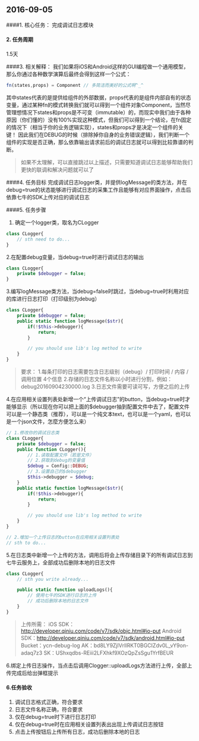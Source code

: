 2016-09-05
----------

####1. 核心任务：
 完成调试日志模块

#### 2. 任务周期
1.5天

####3.  相关解释：
我们如果将iOS和Android这样的GUI编程做一个通用模型，那么你通过各种数学演算后最终会得到这样一个公式：
```javascript
fn(states,props) = Component // 多简洁而美好的公式啊^_^
```

其中states代表的是提供给组件的外部数据，props代表的是组件内部自有的状态变量，通过某种fn的模式转换我们就可以得到一个组件对象Component，当然尽管理想情况下states和props是不可变（immutable）的，而现实中我们由于各种原因（你们懂的）没有100%实现这种模式，但我们可以得到一个结论，在fn固定的情况下（相当于你的业务逻辑实现），states和props才是决定一个组件的关键！
因此我们在DEBUG的时候（排除掉你自身的业务错误逻辑），我们判断一个组件的实现是否正确，那么依靠输出请求前后的调试日志就可以得到比较靠谱的判断。
>如果不太理解，可以直接跳过以上描述，只需要知道调试日志能够帮助我们更快的联调和解决问题就可以了

####4. 任务目标
完成调试日志logger类，并提供logMessage的类方法，并在debug=true的状态能够进行调试日志的采集工作且能够有对应界面操作，点击后依靠七牛的SDK上传对应的调试日志

####5. 任务步骤
1. 确定一个logger类，取名为CLogger
```php
class CLogger{
	// sth need to do...
}
```
2.在配置debug变量，当debug=true时进行调试日志的输出
```php
class CLogger{
	private $debugger = false;
}
```
3.编写logMessage类方法，当debug=false时跳过，当debug=true时利用对应的库进行日志打印（打印级别为debug）
```php
class CLogger{
	private $debugger = false;
	public static function logMessage($str){
		if(!$this->debugger){
			return;
		}

		// you should use lib's log method to write
	}
}
```
>要求：
> 1.每条打印的日志需要包含日志级别（debug）/ 打印时间 / 内容 / 调用位置 4个信息
> 2.存储的日志文件名称以小时进行分割，例如：debug20160904230000.log
> 3.日志文件需要可读可写，方便之后的上传

4.在应用相关设置列表处新增一个“上传调试日志”的button，当debug=true时才能够显示（所以现在你可以把上面的$debugger抽到配置文件中去了，配置文件可以是一个静态类（推荐），可以是一个纯文本text，也可以是一个yaml，也可以是一个json文件，怎麼方便怎么来）
```php
// 1.修改你的调试日志类
class CLogger{
	private $debugger = false;
	public function CLogger(){
		// 1.读取配置文件（若是文件）
		// 2.获取到debug的变量值
		$debug = Config::DEBUG;
		// 3.设置自己的$debugger
		$this->debugger = $debug;
	}
	public static function logMessage($str){
		if(!$this->debugger){
			return;
		}

		// you should use lib's log method to write
	}
}

// 2.增加一个上传日志的button在应用相关设置列表处
// sth to do...
```
5.在日志类中新增一个上传的方法，调用后将会上传存储目录下的所有调试日志到七牛云服务上，全部成功后删除本地的日志文件
```php
class CLogger{
	// sth you write already...

	public static function uploadLogs(){
		// 使用七牛的SDK进行日志的上传
		// 成功后删除本地的日志文件
	}
}
```
>上传所需：
>iOS SDK：http://developer.qiniu.com/code/v7/sdk/objc.html#io-put
>Android SDK：http://developer.qiniu.com/code/v7/sdk/android.html#io-put
>Bucket：ycn-debug-log
>AK：bd8LY9ZjlVrIlRKT0BGCIZdv0L_vY9on-adaq7z3
>SK：UShxqdbs-REiii2LFXhkf9XOzQpZsSgu1YrfBEUR

6.绑定上传日志操作，当点击后调用Clogger::uploadLogs方法进行上传，全部上传完成后给出弹框提示

#### 6.任务验收
1. 调试日志格式正确，符合要求
2. 日志文件名称正确，符合要求
3. 仅在debug=true时下进行日志打印
4. 仅在debug=true时在应用相关设置列表出出现上传调试日志按钮
5. 点击上传按钮后上传所有日志，成功后删除本地的日志